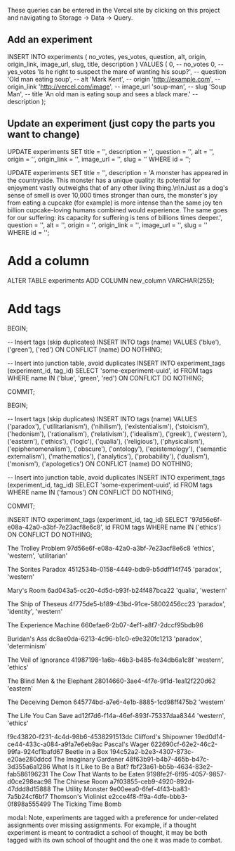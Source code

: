 These queries can be entered in the Vercel site by clicking on this project and navigating to Storage -> Data -> Query.

## Add an experiment

INSERT INTO experiments (
no_votes,
yes_votes,
question,
alt,
origin,
origin_link,
image_url,
slug,
title,
description
) VALUES (
0, -- no_votes
0, -- yes_votes
'Is he right to suspect the mare of wanting his soup?', -- question
'Old man eating soup', -- alt
'Mark Kent', -- origin
'http://example.com', -- origin_link
'http://vercel.com/image', -- image_url
'soup-man', -- slug
'Soup Man', -- title
'An old man is eating soup and sees a black mare.' -- description
);

## Update an experiment (just copy the parts you want to change)

UPDATE experiments
SET
title = '',
description = '',
question = '',
alt = '',
origin = '',
origin_link = '',
image_url = '',
slug = ''
WHERE id = '';

UPDATE experiments
SET
title = '',
description = 'A monster has appeared in the countryside. This monster has a unique quality: its potential for enjoyment vastly outweighs that of any other living thing.\n\nJust as a dog's sense of smell is over 10,000 times stronger than ours, the monster's joy from eating a cupcake (for example) is more intense than the same joy ten billion cupcake-loving humans combined would experience. The same goes for our suffering: its capacity for suffering is tens of billions times deeper.',
question = '',
alt = '',
origin = '',
origin_link = '',
image_url = '',
slug = ''
WHERE id = '';

# Add a column

ALTER TABLE experiments
ADD COLUMN new_column VARCHAR(255);

<!--Or whatever data type you need-->

# Add tags

<!-- To ensure atomicity, wrap the operations in a transaction: -->

BEGIN;

-- Insert tags (skip duplicates)
INSERT INTO tags (name)
VALUES ('blue'), ('green'), ('red')
ON CONFLICT (name) DO NOTHING;

-- Insert into junction table, avoid duplicates
INSERT INTO experiment_tags (experiment_id, tag_id)
SELECT 'some-experiment-uuid', id FROM tags WHERE name IN ('blue', 'green', 'red')
ON CONFLICT DO NOTHING;

COMMIT;

BEGIN;

-- Insert tags (skip duplicates)
INSERT INTO tags (name)
VALUES ('paradox'), ('utilitarianism'), ('nihilism'), ('existentialism'), ('stoicism'), ('hedonism'), ('rationalism'), ('relativism'), ('idealism'), ('greek'), ('western'), ('eastern'), ('ethics'), ('logic'), ('qualia'), ('religious'), ('physicalism'), ('epiphenomenalism'), ('obscure'), ('ontology'), ('epistemology'), ('semantic externalism'), ('mathematics'), ('analytics'), ('probability'), ('dualism'), ('monism'), ('apologetics')
ON CONFLICT (name) DO NOTHING;

-- Insert into junction table, avoid duplicates
INSERT INTO experiment_tags (experiment_id, tag_id)
SELECT 'some-experiment-uuid', id FROM tags WHERE name IN ('famous')
ON CONFLICT DO NOTHING;

COMMIT;

INSERT INTO experiment_tags (experiment_id, tag_id)
SELECT '97d56e6f-e08a-42a0-a3bf-7e23acf8e6c8', id FROM tags WHERE name IN ('ethics')
ON CONFLICT DO NOTHING;

The Trolley Problem 97d56e6f-e08a-42a0-a3bf-7e23acf8e6c8
'ethics', 'western', 'utilitarian'

The Sorites Paradox 4512534b-0158-4449-bdb9-b5ddff14f745
'paradox', 'western'

Mary's Room 6ad043a5-cc20-4d5d-b93f-b24f487bca22
'qualia', 'western'

The Ship of Theseus 4f775de5-b189-43bd-91ce-58002456cc23
'paradox', 'identity', 'western'

The Experience Machine 660efae6-2b07-4ef1-a8f7-2dccf95bdb96

Buridan's Ass dc8ae0da-6213-4c96-b1c0-e9e320fc1213
'paradox', 'determinism'

The Veil of Ignorance 41987198-1a6b-46b3-b485-fe34db6a1c8f
'western', 'ethics'

The Blind Men & the Elephant 28014660-3ae4-4f7e-9f1d-1ea12f220d62
'eastern'

The Deceiving Demon 645774bd-a7e6-4e1b-8885-1cd98ff475b2
'western'

The Life You Can Save ad12f7d6-f14a-46ef-893f-75337daa8344
'western', 'ethics'

f9c43820-f231-4c4d-98b6-4538291513dc Clifford's Shipowner
19ed0d14-ce44-433c-a084-a9fa7e6eb9ac Pascal's Wager
622690cf-62e2-46c2-99fa-924cf1bafd67 Beetle in a Box
194c52a2-b2e3-4307-873c-e20ae280ddcd The Imaginary Gardener
48f63b91-b4b7-465b-b47c-3d355a6a1286 What Is It Like to Be a Bat?
fbf23a61-bb5b-4634-83e2-fab586196231 The Cow That Wants to be Eaten
9198fe2f-6f95-4057-9857-d0ce298eac98 The Chinese Room
a7f03855-ceb9-4920-892d-47ddd8d15888 The Utility Monster
9e00eea0-6fef-4f43-ba83-7a5b24cf6bf7 Thomson's Violinist
e2cce4f8-ff9a-4dfe-bbb3-0f898a555499 The Ticking Time Bomb

modal: Note, experiments are tagged with a preference for under-related assignments over missing assignments. For example, if a thought experiment is meant to contradict a school of thought, it may be both tagged with its own school of thought and the one it was made to combat.

